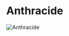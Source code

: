 # Anthracide
![Anthracide](https://user-images.githubusercontent.com/16257804/200187289-05acaa43-d3a1-40c9-b172-2fd907992613.png)

